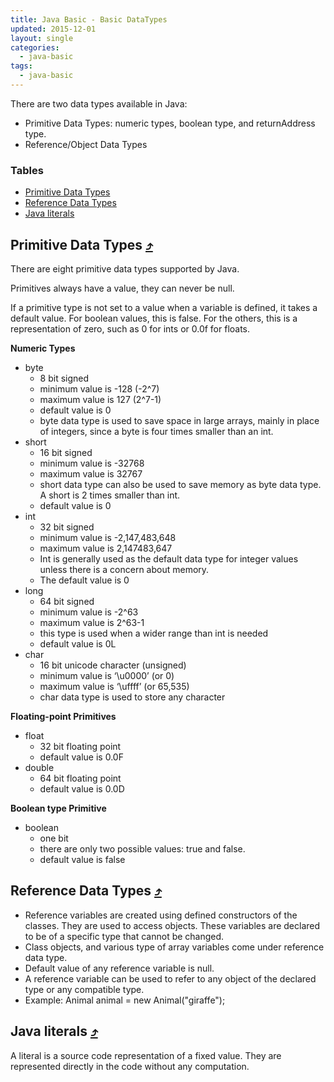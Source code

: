 ```yaml
---
title: Java Basic - Basic DataTypes
updated: 2015-12-01
layout: single
categories:
  - java-basic
tags:
  - java-basic
---
```


There are two data types available in Java:

* Primitive Data Types: numeric types, boolean type, and returnAddress type.
* Reference/Object Data Types

### Tables

* [Primitive Data Types](#primitive-data-types-10548tables)
* [Reference Data Types](#reference-data-types-10548tables)
* [Java literals](#java-literals-10548tables)

## Primitive Data Types [&#10548;](#tables)
There are eight primitive data types supported by Java.

Primitives always have a value, they can never be null.

If a primitive type is not set to a value when a variable is defined, it takes a default value. For boolean values, this is false. For the others, this is a representation of zero, such as 0 for ints or 0.0f for floats.

**Numeric Types**

* byte
  * 8 bit signed
  * minimum value is -128 (-2^7)
  * maximum value is 127 (2^7-1)
  * default value is 0
  * byte data type is used to save space in large arrays, mainly in place of integers, since a byte is four times smaller than an int.
* short
  * 16 bit signed
  * minimum value is -32768
  * maximum value is 32767
  * short data type can also be used to save memory as byte data type. A short is 2 times smaller than int.
  * default value is 0 
* int
  * 32 bit signed
  * minimum value is -2,147,483,648
  * maximum value is 2,147483,647
  * Int is generally used as the default data type for integer values unless there is a concern about memory.
  * The default value is 0
* long
  * 64 bit signed
  * minimum value is -2^63
  * maximum value is 2^63-1
  * this type is used when a wider range than int is needed
  * default value is 0L
* char
  * 16 bit unicode character (unsigned)
  * minimum value is ‘\u0000’ (or 0)
  * maximum value is ‘\uffff’ (or 65,535)
  * char data type is used to store any character

**Floating-point Primitives**

* float
  * 32 bit floating point
  * default value is 0.0F
* double
  * 64 bit floating point
  * default value is 0.0D

**Boolean type Primitive**

* boolean
  * one bit
  * there are only two possible values: true and false.
  * default value is false 

## Reference Data Types [&#10548;](#tables)

* Reference variables are created using defined constructors of the classes. They are used to access objects. These variables are declared to be of a specific type that cannot be changed.
* Class objects, and various type of array variables come under reference data type.
* Default value of any reference variable is null.
* A reference variable can be used to refer to any object of the declared type or any compatible type.
* Example: Animal animal = new Animal("giraffe");

## Java literals [&#10548;](#tables)
A literal is a source code representation of a fixed value. They are represented directly in the code without any computation.
